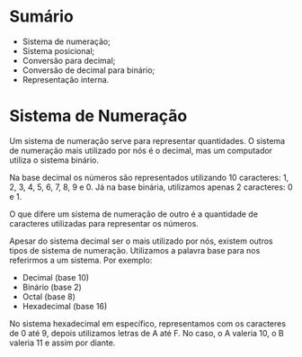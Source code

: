# Sumário

- Sistema de numeração;
- Sistema posicional;
- Conversão para decimal;
- Conversão de decimal para binário;
- Representação interna.

# Sistema de Numeração

Um sistema de numeração serve para representar quantidades. O sistema de numeração mais utilizado por nós é o decimal, mas um computador utiliza o sistema binário.

Na base decimal os números são representados utilizando 10 caracteres: 1, 2, 3, 4, 5, 6, 7, 8, 9 e 0. Já na base binária, utilizamos apenas 2 caracteres: 0 e 1.

O que difere um sistema de numeração de outro é a quantidade de caracteres utilizadas para representar os números.

Apesar do sistema decimal ser o mais utilizado por nós, existem outros tipos de sistema de numeração. Utilizamos a palavra base para nos referirmos a um sistema. Por exemplo:

- Decimal (base 10)
- Binário (base 2)
- Octal (base 8)
- Hexadecimal (base 16)

No sistema hexadecimal em específico, representamos com os caracteres de 0 até 9, depois utilizamos letras de A até F. No caso, o A valeria 10, o B valeria 11 e assim por diante.